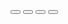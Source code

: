 <div class="flex flex-wrap items-center gap-2">
<Button class="!p-2"><ArrowRightOutline class="h-7 w-7" /></Button>
<Button pill={true} class="!p-2"
    ><ArrowRightOutline class="h-5 w-5" /></Button
>
<Button outline={true} class="!p-2" size="lg">
    <ThumbsUpSolid class="h-7 w-7 text-primary-700" />
</Button>
<Button pill={true} outline={true} class="!p-2" size="xl">
    <ThumbsUpSolid class="h-5 w-5 text-primary-700" />
</Button>
</div>